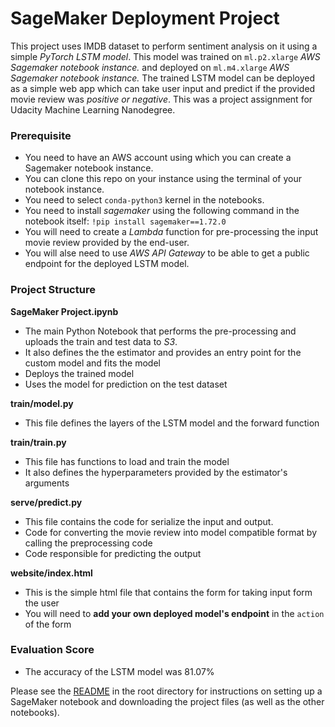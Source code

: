 # SageMaker Deployment Project

This project uses IMDB dataset to perform sentiment analysis on it using a simple _PyTorch LSTM model_. This model was trained on `ml.p2.xlarge` _AWS Sagemaker notebook instance._ and deployed on `ml.m4.xlarge` _AWS Sagemaker notebook instance._ The trained LSTM model can be deployed as a simple web app which can take user input and predict if the provided movie review was _positive or negative_. This was a project assignment for Udacity Machine Learning Nanodegree. 

### Prerequisite

- You need to have an AWS account using which you can create a Sagemaker notebook instance. 
- You can clone this repo on your instance using the terminal of your notebook instance. 
- You need to select `conda-python3` kernel in the notebooks.
- You need to install _sagemaker_ using the following command in the notebook itself: 
         `!pip install sagemaker==1.72.0`
- You will need to create a _Lambda_ function for pre-processing the input movie review provided by the end-user. 
- You will alse need to use _AWS API Gateway_ to be able to get a public endpoint for the deployed LSTM model. 

### Project Structure
**SageMaker Project.ipynb**
- The main Python Notebook that performs the pre-processing and uploads the train and test data to _S3_.
- It also defines the the estimator and provides an entry point for the custom model and fits the model
- Deploys the trained model
- Uses the model for prediction on the test dataset

**train/model.py**
- This file defines the layers of the LSTM model and the forward function 

**train/train.py**
- This file has functions to load and train the model
- It also defines the hyperparameters provided by the estimator's arguments

**serve/predict.py**
- This file contains the code for serialize the input and output. 
- Code for converting the movie review into model compatible format by calling the preprocessing code
- Code responsible for predicting the output

**website/index.html**
- This is the simple html file that contains the form for taking input form the user
- You will need to **add your own deployed model's endpoint** in the `action` of the form 

### Evaluation Score
- The accuracy of the LSTM model was 81.07%

Please see the [README](https://github.com/udacity/sagemaker-deployment/tree/master/README.md) in the root directory for instructions on setting up a SageMaker notebook and downloading the project files (as well as the other notebooks).
